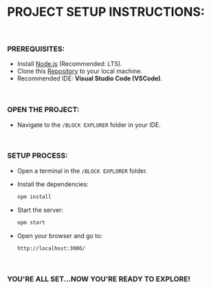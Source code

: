 # PROJECT SETUP INSTRUCTIONS:

<br>

### PREREQUISITES:

- Install [Node.js](https://nodejs.org/en) (Recommended: LTS).
- Clone this [Repository](https://github.com/cwrzuhayeem/Alchemy-University) to your local machine.
- Recommended IDE: **Visual Studio Code (VSCode)**.

<br>

### OPEN THE PROJECT:

- Navigate to the `/BLOCK EXPLORER` folder in your IDE.

<br>

### SETUP PROCESS:

- Open a terminal in the `/BLOCK EXPLORER` folder.
- Install the dependencies:

   ```bash
   npm install
   ```
- Start the server:

   ```bash
   npm start
   ```
- Open your browser and go to:

   ```
   http://localhost:3000/
   ```

<br>

### YOU'RE ALL SET...NOW YOU'RE READY TO EXPLORE!
